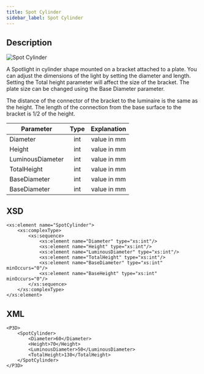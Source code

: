 ```yaml
---
title: Spot Cylinder
sidebar_label: Spot Cylinder
---
```


## Description

![Spot Cylinder](/img/docs/geometry/parametric/SpotCylinder.webp)

A Spotlight in cylinder shape mounted on a bracket attached to a plate. You can adjust the dimensions of the light by setting the diameter and length. Setting the Total height parameter will affect the size of the bracket. The plate size can be changed using the Base Diameter parameter.

The distance of the connector of the bracket to the luminaire is the same as the height. The length of the connection from the base surface to the bracket is 1/2 of the height.

| Parameter        | Type | Explanation |
| ---------------- | :--: | :---------: |
| Diameter         | int  | value in mm |
| Height           | int  | value in mm |
| LuminousDiameter | int  | value in mm |
| TotalHeight      | int  | value in mm |
| BaseDiameter     | int  | value in mm |
| BaseDiameter     | int  | value in mm |

## XSD

    <xs:element name="SpotCylinder">
    	<xs:complexType>
    		<xs:sequence>
    			<xs:element name="Diameter" type="xs:int"/>
    			<xs:element name="Height" type="xs:int"/>
    			<xs:element name="LuminousDiameter" type="xs:int"/>
    			<xs:element name="TotalHeight" type="xs:int"/>
    			<xs:element name="BaseDiameter" type="xs:int" minOccurs="0"/>
    			<xs:element name="BaseHeight" type="xs:int" minOccurs="0"/>
    		</xs:sequence>
    	</xs:complexType>
    </xs:element>

## XML

    <P3D>
    	<SpotCylinder>
    		<Diameter>60</Diameter>
    		<Height>70</Height>
    		<LuminousDiameter>50</LuminousDiameter>
    		<TotalHeight>130</TotalHeight>
    	</SpotCylinder>
    </P3D>
